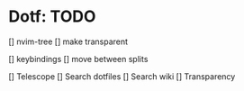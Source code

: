 # Dotf: TODO

[] nvim-tree
    [] make transparent

[] keybindings
    [] move between splits

[] Telescope
    [] Search dotfiles
    [] Search wiki
    [] Transparency

